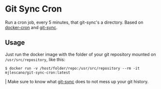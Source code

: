 # Git Sync Cron

Run a cron job, every 5 minutes, that git-sync's a directory. Based on [docker-cron](https://github.com/Ekito/docker-cron) and [git-sync](https://github.com/simonthum/git-sync/).

## Usage

Just run the docker image with the folder of your git repository mounted on `/usr/src/repository`, like this:

```
$ docker run -v /host/folder/repo:/usr/src/repository --rm -it mjlescano/git-sync-cron:latest
```

| Make sure to know what [git-sync](https://github.com/simonthum/git-sync/) does to not mess up your git history.

